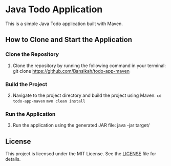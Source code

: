 # Java Todo Application

This is a simple Java Todo application built with Maven. 

## How to Clone and Start the Application

### Clone the Repository
1. Clone the repository by running the following command in your terminal:
git clone https://github.com/Bansikah/todo-app-maven
### Build the Project
2. Navigate to the project directory and build the project using Maven:
`cd todo-app-maven`
`mvn clean install`
### Run the Application
3. Run the application using the generated JAR file:
java -jar target/<jar file>
## License

This project is licensed under the MIT License. See the [LICENSE](LICENSE) file for details.
